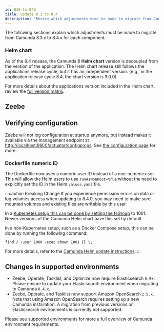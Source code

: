 ```yaml
---
id: 830-to-840
title: Update 8.3 to 8.4
description: "Review which adjustments must be made to migrate from Camunda 8.3.x to Camunda 8.4.0."
---
```


The following sections explain which adjustments must be made to migrate from Camunda 8.3.x to 8.4.x for each component.

### Helm chart

As of the 8.4 release, the Camunda 8 **Helm chart** version is decoupled from the version of the application. The Helm chart release still follows the applications release cycle, but it has an independent version. (e.g., in the application release cycle 8.4, the chart version is 9.0.0).

For more details about the applications version included in the Helm chart, review the [full version matrix](https://helm.camunda.io/camunda-platform/version-matrix/).

## Zeebe

## Verifying configuration

Zeebe will not log configuration at startup anymore, but instead makes it available via the management endpoint at [http://localhost:9600/actuator/configprops](http://localhost:9600/actuator/configprops). See [the configuration page](/self-managed/zeebe-deployment/configuration/configuration.md) for more.

### Dockerfile numeric ID

The Dockerfile now uses a numeric user ID instead of a non-numeric user.
This will allow the Helm users to use `runAsNonRoot=true` without the need to explicitly set the ID in the Helm `values.yaml` file.

:::caution Breaking Change
If you experience permission errors on data or log volumes access when updating to 8.4.0, you may need to make sure mounted volumes and existing files are writable by this user.

In a [Kubernetes setup this can be done by setting the fsGroup](https://kubernetes.io/docs/tasks/configure-pod-container/security-context/#configure-volume-permission-and-ownership-change-policy-for-pods) to 1001. Newer versions of the Camunda Helm chart have this set by default

In a non-Kubernetes setup, such as a Docker Compose setup, this can be done by running the following command:

```
find / -user 1000 -exec chown 1001 {} \;
```

For more details, refer to the [Camunda Helm update instructions](/self-managed/platform-deployment/helm-kubernetes/upgrade.md#v83).
:::

## Changes in supported environments

- Zeebe, Operate, Tasklist, and Optimize now require Elasticsearch `8.9+`. Please ensure to update your Elasticsearch environment when migrating to Camunda `8.4.x`.
- Zeebe, Operate, and Tasklist now support Amazon OpenSearch `2.5.x`. Note that using Amazon OpenSearch requires setting up a new Camunda installation. A migration from previous versions or Elasticsearch environments is currently not supported.

Please see [supported environments](../../../reference/supported-environments.md) for more a full overview of Camunda environment requirements.
